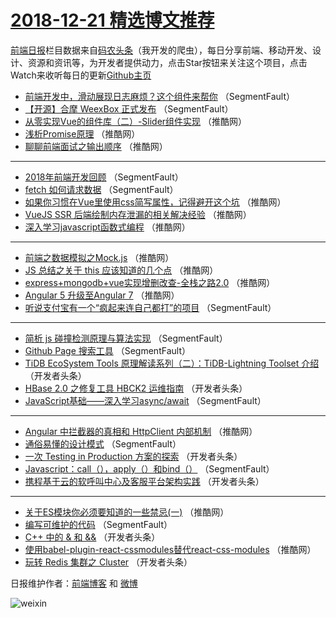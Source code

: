 # [2018-12-21 精选博文推荐](http://hao.caibaojian.com/date/2018/12/21)

[前端日报](http://caibaojian.com/c/news)栏目数据来自[码农头条](http://hao.caibaojian.com/)（我开发的爬虫），每日分享前端、移动开发、设计、资源和资讯等，为开发者提供动力，点击Star按钮来关注这个项目，点击Watch来收听每日的更新[Github主页](https://github.com/kujian/frontendDaily)
* [前端开发中，滑动展现日志麻烦？这个组件来帮你](http://hao.caibaojian.com/95342.html) （SegmentFault）
* [【开源】合摩 WeexBox 正式发布](http://hao.caibaojian.com/95247.html) （SegmentFault）
* [从零实现Vue的组件库（二）-Slider组件实现](http://hao.caibaojian.com/95300.html) （推酷网）
* [浅析Promise原理](http://hao.caibaojian.com/95290.html) （推酷网）
* [聊聊前端面试之输出顺序](http://hao.caibaojian.com/95285.html) （推酷网）

***
* [2018年前端开发回顾](http://hao.caibaojian.com/95236.html) （SegmentFault）
* [fetch 如何请求数据](http://hao.caibaojian.com/95239.html) （SegmentFault）
* [如果你习惯在Vue里使用css简写属性，记得避开这个坑](http://hao.caibaojian.com/95291.html) （推酷网）
* [VueJS SSR 后端绘制内存泄漏的相关解决经验](http://hao.caibaojian.com/95298.html) （推酷网）
* [深入学习javascript函数式编程](http://hao.caibaojian.com/95292.html) （推酷网）

***
* [前端之数据模拟之Mock.js](http://hao.caibaojian.com/95294.html) （推酷网）
* [JS 总结之关于 this 应该知道的几个点](http://hao.caibaojian.com/95296.html) （推酷网）
* [express+mongodb+vue实现增删改查-全栈之路2.0](http://hao.caibaojian.com/95286.html) （推酷网）
* [Angular 5 升级至Angular 7](http://hao.caibaojian.com/95288.html) （推酷网）
* [听说支付宝有一个“疯起来连自己都打”的项目](http://hao.caibaojian.com/95249.html) （SegmentFault）

***
* [简析 js 碰撞检测原理与算法实现](http://hao.caibaojian.com/95240.html) （SegmentFault）
* [Github Page 搜索工具](http://hao.caibaojian.com/95241.html) （SegmentFault）
* [TiDB EcoSystem Tools 原理解读系列（二）：TiDB-Lightning Toolset 介绍](http://hao.caibaojian.com/95274.html) （开发者头条）
* [HBase 2.0 之修复工具 HBCK2 运维指南](http://hao.caibaojian.com/95264.html) （开发者头条）
* [JavaScript基础——深入学习async/await](http://hao.caibaojian.com/95235.html) （SegmentFault）

***
* [Angular 中拦截器的真相和 HttpClient 内部机制](http://hao.caibaojian.com/95297.html) （推酷网）
* [通俗易懂的设计模式](http://hao.caibaojian.com/95237.html) （SegmentFault）
* [一次 Testing in Production 方案的探索](http://hao.caibaojian.com/95269.html) （开发者头条）
* [Javascript：call（），apply（）和bind（）](http://hao.caibaojian.com/95248.html) （SegmentFault）
* [携程基于云的软呼叫中心及客服平台架构实践](http://hao.caibaojian.com/95259.html) （开发者头条）

***
* [关于ES模块你必须要知道的一些禁忌(一)](http://hao.caibaojian.com/95299.html) （推酷网）
* [编写可维护的代码](http://hao.caibaojian.com/95238.html) （SegmentFault）
* [C++ 中的 &amp; 和 &amp;&amp;](http://hao.caibaojian.com/95270.html) （开发者头条）
* [使用babel-plugin-react-cssmodules替代react-css-modules](http://hao.caibaojian.com/95289.html) （推酷网）
* [玩转 Redis 集群之 Cluster](http://hao.caibaojian.com/95260.html) （开发者头条）

日报维护作者：[前端博客](http://caibaojian.com/) 和 [微博](http://caibaojian.com/go/weibo)

![weixin](https://user-images.githubusercontent.com/3055447/38468989-651132ac-3b80-11e8-8e6b-15122322a9d7.png)